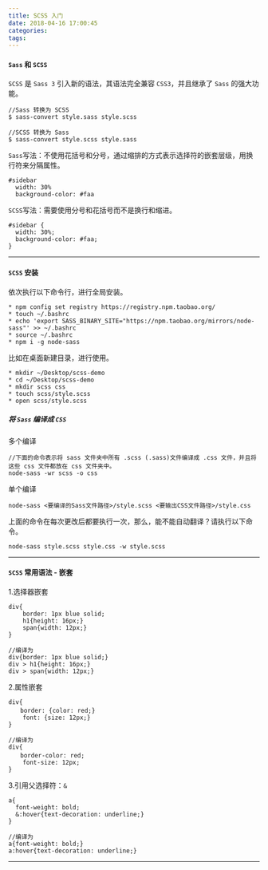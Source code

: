 ```yaml
---
title: SCSS 入门
date: 2018-04-16 17:00:45
categories:
tags:
---
```


#### `Sass` 和 `SCSS`

`SCSS` 是 `Sass 3` 引入新的语法，其语法完全兼容 `CSS3`，并且继承了 `Sass` 的强大功能。

	//Sass 转换为 SCSS
	$ sass-convert style.sass style.scss
	
	//SCSS 转换为 Sass
	$ sass-convert style.scss style.sass
	
`Sass`写法：不使用花括号和分号，通过缩排的方式表示选择符的嵌套层级，用换行符来分隔属性。
	
	#sidebar
	  width: 30%
	  background-color: #faa	
	  
`SCSS`写法：需要使用分号和花括号而不是换行和缩进。  

	#sidebar {
	  width: 30%;
	  background-color: #faa;
	}

---
	
#### `SCSS` 安装

依次执行以下命令行，进行全局安装。

	* npm config set registry https://registry.npm.taobao.org/
	* touch ~/.bashrc
	* echo 'export SASS_BINARY_SITE="https://npm.taobao.org/mirrors/node-sass"' >> ~/.bashrc
	* source ~/.bashrc
	* npm i -g node-sass

比如在桌面新建目录，进行使用。

	* mkdir ~/Desktop/scss-demo
	* cd ~/Desktop/scss-demo
	* mkdir scss css
	* touch scss/style.scss
	* open scss/style.scss

##### 将 `Sass` 编译成 `CSS`

多个编译

	//下面的命令表示将 sass 文件夹中所有 .scss (.sass)文件编译成 .css 文件，并且将这些 css 文件都放在 css 文件夹中。
	node-sass -wr scss -o css
	
单个编译
	
	node-sass <要编译的Sass文件路径>/style.scss <要输出CSS文件路径>/style.css
	
上面的命令在每次更改后都要执行一次，那么，能不能自动翻译？请执行以下命令。

	node-sass style.scss style.css -w style.scss	
---

#### `SCSS` 常用语法 - 嵌套

1.选择器嵌套

	div{
		border: 1px blue solid;
		h1{height: 16px;}
		span{width: 12px;}
	}
	
	//编译为
	div{border: 1px blue solid;}
	div > h1{height: 16px;}
	div > span{width: 12px;}

2.属性嵌套

	div{
	　　border: {color: red;}
     	font: {size: 12px;}
	}
	
	//编译为
	div{
	　　border-color: red;
     	font-size: 12px;
	}
	
3.引用父选择符：`&`
	
	a{
	  font-weight: bold;
	  &:hover{text-decoration: underline;}
	}	
	
	//编译为
	a{font-weight: bold;}
	a:hover{text-decoration: underline;}
	
---	






	
	